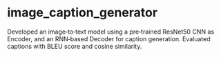 # image_caption_generator
Developed an image‑to‑text model using a pre‑trained ResNet50 CNN as Encoder, and an RNN‑based Decoder for caption generation. Evaluated captions with BLEU score and cosine similarity.
